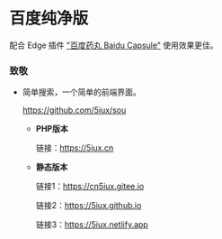 # 百度纯净版

配合 Edge 插件 ["百度药丸 Baidu Capsule"](https://microsoftedge.microsoft.com/addons/detail/百度药丸-baidu-capsule/hmmpaaklbinfllncmnnbdhedmhafnjkj?hl=zh-CN) 使用效果更佳。



### 致敬

- 简单搜索，一个简单的前端界面。

  https://github.com/5iux/sou

  - **PHP版本**

    链接：https://5iux.cn

  - **静态版本**

    链接1：https://cn5iux.gitee.io

    链接2：https://5iux.github.io

    链接3：https://5iux.netlify.app

